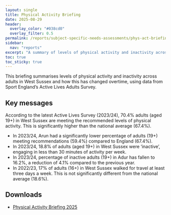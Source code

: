 ```yaml
---
layout: single 
title: Physical Activity Briefing
date: 2025-08-29
header:
  overlay_color: "#038cd0"
  overlay_filter: 0.5
permalink: /reports/subject-specific-needs-assessments/phys-act-briefing/
sidebar:
  nav: "reports"
excerpt: "A summary of levels of physical activity and inactivity across adults in West Sussex"
toc: true
toc_sticky: true
---
```

This briefing summarises levels of physical activity and inactivity across adults in West Sussex and how this has changed overtime, using data from Sport England’s Active Lives Adults Survey.

## Key messages
According to the latest Active Lives Survey (2023/24), 70.4% adults (aged 19+) in West Sussex are meeting the recommended levels of physical activity. This is significantly higher than the national average (67.4%).

+ In 2023/24, Arun had a significantly lower percentage of adults (19+) meeting recommendations (59.4%) compared to England (67.4%).
+ In 2023/24, 18.8% of adults (aged 19+) in West Sussex were ‘inactive’, engaging in less than 30 minutes of activity per week.
+ In 2023/24, percentage of inactive adults (19+) in Adur has fallen to 16.2%, a reduction of 4.1% compared to the previous year.
+ In 2022/23, 17% of adults (16+) in West Sussex walked for travel at least three days a week. This is not significantly different from the national average (18.6%). 

## Downloads
+ [Physical Activity Briefing 2025](/assets/pdf/phys-act/2025-08-29_Physical_Activity_Briefing.pdf)

<!-- ## Map: Small area estimates of active adults -->

<!-- {% include htmlwidget_map html_path="/assets/htmlwidgets/active_age_leaflet_map_2.html" %} -->
